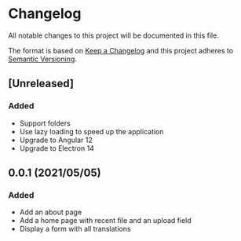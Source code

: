 # Changelog
All notable changes to this project will be documented in this file.

The format is based on [Keep a Changelog](http://keepachangelog.com/en/1.0.0/)
and this project adheres to [Semantic Versioning](http://semver.org/spec/v2.0.0.html).

## [Unreleased]
### Added
- Support folders
- Use lazy loading to speed up the application
- Upgrade to Angular 12
- Upgrade to Electron 14

## 0.0.1 (2021/05/05)
### Added
- Add an about page
- Add a home page with recent file and an upload field
- Display a form with all translations
